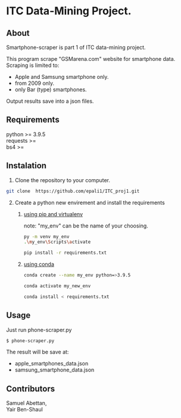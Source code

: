 # ITC Data-Mining Project.

## About
Smartphone-scraper is part 1 of ITC data-mining project.

This program scrape "GSMarena.com" website for smartphone data.
Scraping is limited to:
* Apple and Samsung smartphone only.
* from 2009 only.
* only Bar (type) smartphones.

Output results save into a json files.

## Requirements

python >= 3.9.5  
requests >=   
bs4 >=  

## Instalation

1. Clone the repository to your computer.

```bash
git clone  https://github.com/epali1/ITC_proj1.git
```

2. Create a python new envirement and install the requirements  
   1. [using pip and virtualenv](https://packaging.python.org/guides/installing-using-pip-and-virtual-environments/)

      note: "my_env" can be the name of your choosing.

       ```bash
      py -m venv my_env
      .\my_env\Scripts\activate
      ```

      ```bash
      pip install -r requirements.txt 
      ```

   2. [using conda](https://conda.io/projects/conda/en/latest/user-guide/tasks/manage-environments.html)

      ```bash
      conda create --name my_env python=>3.9.5
      ```

      ```bash
      conda activate my_new_env 
      ```

      ```bash
      conda install < requirements.txt
      ```
      
## Usage

Just run phone-scraper.py 
```bash
$ phone-scraper.py
```
The result will be save at: 
- apple_smartphones_data.json
- samsung_smartphone_data.json

## Contributors
Samuel Abettan,  
Yair Ben-Shaul
